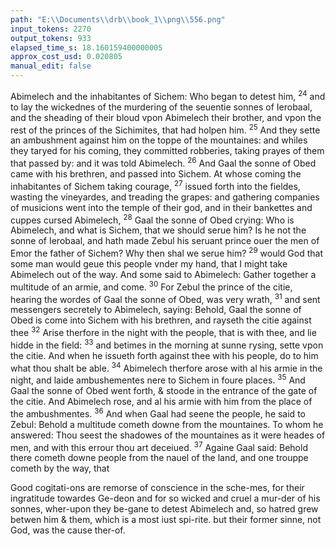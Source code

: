 ```yaml
---
path: "E:\\Documents\\drb\\book_1\\png\\556.png"
input_tokens: 2270
output_tokens: 933
elapsed_time_s: 18.160159400000005
approx_cost_usd: 0.020805
manual_edit: false
---
```

Abimelech and the inhabitantes of Sichem: Who began to detest him, <sup>24</sup> and to lay the wickednes of the murdering of the seuentie sonnes of Ierobaal, and the sheading of their bloud vpon Abimelech their brother, and vpon the rest of the princes of the Sichimites, that had holpen him. <sup>25</sup> And they sette an ambushment against him on the toppe of the mountaines: and whiles they taryed for his coming, they committed robberies, taking prayes of them that passed by: and it was told Abimelech. <sup>26</sup> And Gaal the sonne of Obed came with his brethren, and passed into Sichem. At whose coming the inhabitantes of Sichem taking courage, <sup>27</sup> issued forth into the fieldes, wasting the vineyardes, and treading the grapes: and gathering companies of musicions went into the temple of their god, and in their bankettes and cuppes cursed Abimelech, <sup>28</sup> Gaal the sonne of Obed crying: Who is Abimelech, and what is Sichem, that we should serue him? Is he not the sonne of Ierobaal, and hath made Zebul his seruant prince ouer the men of Emor the father of Sichem? Why then shal we serue him? <sup>29</sup> would God that some man would geue this people vnder my hand, that I might take Abimelech out of the way. And some said to Abimelech: Gather together a multitude of an armie, and come. <sup>30</sup> For Zebul the prince of the citie, hearing the wordes of Gaal the sonne of Obed, was very wrath, <sup>31</sup> and sent messengers secretely to Abimelech, saying: Behold, Gaal the sonne of Obed is come into Sichem with his brethren, and rayseth the citie against thee <sup>32</sup> Arise therfore in the night with the people, that is with thee, and lie hidde in the field: <sup>33</sup> and betimes in the morning at sunne rysing, sette vpon the citie. And when he issueth forth against thee with his people, do to him what thou shalt be able. <sup>34</sup> Abimelech therfore arose with al his armie in the night, and laide ambushementes nere to Sichem in foure places. <sup>35</sup> And Gaal the sonne of Obed went forth, & stoode in the entrance of the gate of the citie. And Abimelech rose, and al his armie with him from the place of the ambushmentes. <sup>36</sup> And when Gaal had seene the people, he said to Zebul: Behold a multitude cometh downe from the mountaines. To whom he answered: Thou seest the shadowes of the mountaines as it were heades of men, and with this errour thou art deceiued. <sup>37</sup> Againe Gaal said: Behold there cometh downe people from the nauel of the land, and one trouppe cometh by the way, that

<aside>Good cogitati-ons are remorse of conscience in the sche-mes, for their ingratitude towardes Ge-deon and for so wicked and cruel a mur-der of his sonnes, wher-upon they be-gane to detest Abimelech and, so hatred grew betwen him & them, which is a most iust spi-rite. but their former sinne, not God, was the cause ther-of.</aside>

[^1]: s. Aug. q. 45. in Iudic.